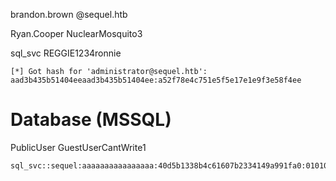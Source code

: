brandon.brown @sequel.htb 


Ryan.Cooper
NuclearMosquito3

sql_svc
REGGIE1234ronnie

```
[*] Got hash for 'administrator@sequel.htb': aad3b435b51404eeaad3b435b51404ee:a52f78e4c751e5f5e17e1e9f3e58f4ee
```

# Database (MSSQL)

PublicUser
GuestUserCantWrite1

```
sql_svc::sequel:aaaaaaaaaaaaaaaa:40d5b1338b4c61607b2334149a991fa0:01010000000000000000c68c887edb01e16d1139d92aa42800000000010010004c006c00480075004500450051005000030010004c006c004800750045004500510050000200100070004600630059006a007900440070000400100070004600630059006a00790044007000070008000000c68c887edb0106000400020000000800300030000000000000000000000000300000f5b5904973fcb94b816dcd21fd9a95f78aae25f158731d80050090f994ba871b0a0010000000000000000000000000000000000009001e0063006900660073002f00310030002e00310030002e00310034002e0038000000000000000000
```




